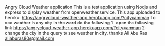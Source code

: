 Angry Cloud Weather application
This is a test application  using Nodjs and express to display weather from openweather service.
This app uploaded to heroku: https://angrycloud-weather-app.herokuapp.com/?city=amman
To see weather in any city in the word do the following 
1- open the following link https://angrycloud-weather-app.herokuapp.com/?city=amman
2- change the city in the query to see weather in city.
thanks 
Ali Abu Ras
aliaburas80@gmail.com

